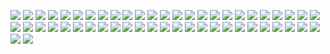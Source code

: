 [![](Dailektic.png)](https://github.com/ivop/rc-archive/raw/master/D/Dailektic.xex)
[![](DalekAttack!.png)](https://github.com/ivop/rc-archive/raw/master/D/DalekAttack!.xex)
[![](Daphna.png)](https://github.com/ivop/rc-archive/raw/master/D/Daphna.xex)
[![](DarkMatterAndroid.png)](https://github.com/ivop/rc-archive/raw/master/D/DarkMatterAndroid.xex)
[![](DarkMatterFive.png)](https://github.com/ivop/rc-archive/raw/master/D/DarkMatterFive.xex)
[![](DarkReflections.png)](https://github.com/ivop/rc-archive/raw/master/D/DarkReflections.xex)
[![](DarthRainbow.png)](https://github.com/ivop/rc-archive/raw/master/D/DarthRainbow.xex)
[![](Dassault_Mercure_100.png)](https://github.com/ivop/rc-archive/raw/master/D/Dassault_Mercure_100.xex)
[![](Dave2001b152.png)](https://github.com/ivop/rc-archive/raw/master/D/Dave2001b152.xex)
[![](DawnBreak.png)](https://github.com/ivop/rc-archive/raw/master/D/DawnBreak.xex)
[![](Dawnthorn1.png)](https://github.com/ivop/rc-archive/raw/master/D/Dawnthorn1.xex)
[![](Dawnthorn2.png)](https://github.com/ivop/rc-archive/raw/master/D/Dawnthorn2.xex)
[![](DayEarthStoodStill.png)](https://github.com/ivop/rc-archive/raw/master/D/DayEarthStoodStill.xex)
[![](DeciduousForest.png)](https://github.com/ivop/rc-archive/raw/master/D/DeciduousForest.xex)
[![](DeepDiver.png)](https://github.com/ivop/rc-archive/raw/master/D/DeepDiver.xex)
[![](Desert2.png)](https://github.com/ivop/rc-archive/raw/master/D/Desert2.xex)
[![](DesertIslandIdea.png)](https://github.com/ivop/rc-archive/raw/master/D/DesertIslandIdea.xex)
[![](DesertTower.png)](https://github.com/ivop/rc-archive/raw/master/D/DesertTower.xex)
[![](DieselPunkDestroyerbot.png)](https://github.com/ivop/rc-archive/raw/master/D/DieselPunkDestroyerbot.xex)
[![](DieselPunkDirigible.png)](https://github.com/ivop/rc-archive/raw/master/D/DieselPunkDirigible.xex)
[![](DieselPunkJetbike.png)](https://github.com/ivop/rc-archive/raw/master/D/DieselPunkJetbike.xex)
[![](DieselPunkLocomotive.png)](https://github.com/ivop/rc-archive/raw/master/D/DieselPunkLocomotive.xex)
[![](DieselPunkMech88-T.png)](https://github.com/ivop/rc-archive/raw/master/D/DieselPunkMech88-T.xex)
[![](DieselPunkMechtank.png)](https://github.com/ivop/rc-archive/raw/master/D/DieselPunkMechtank.xex)
[![](DieselPunkSingelTank.png)](https://github.com/ivop/rc-archive/raw/master/D/DieselPunkSingelTank.xex)
[![](DieselPunkTransporter.png)](https://github.com/ivop/rc-archive/raw/master/D/DieselPunkTransporter.xex)
[![](DieselPunkTricar.png)](https://github.com/ivop/rc-archive/raw/master/D/DieselPunkTricar.xex)
[![](DigitalHorizon.png)](https://github.com/ivop/rc-archive/raw/master/D/DigitalHorizon.xex)
[![](DigitalVisine.png)](https://github.com/ivop/rc-archive/raw/master/D/DigitalVisine.xex)
[![](Discovery1.png)](https://github.com/ivop/rc-archive/raw/master/D/Discovery1.xex)
[![](Disenchantment1smincomplete11_FIXED.png)](https://github.com/ivop/rc-archive/raw/master/D/Disenchantment1smincomplete11_FIXED.xex)
[![](Disenchantment1smincomplete6.png)](https://github.com/ivop/rc-archive/raw/master/D/Disenchantment1smincomplete6.xex)
[![](dkc1.png)](https://github.com/ivop/rc-archive/raw/master/D/dkc1.xex)
[![](dkc2.png)](https://github.com/ivop/rc-archive/raw/master/D/dkc2.xex)
[![](Dlair-04.png)](https://github.com/ivop/rc-archive/raw/master/D/Dlair-04.xex)
[![](dlaw.png)](https://github.com/ivop/rc-archive/raw/master/D/dlaw.xex)
[![](Doe&Buck.png)](https://github.com/ivop/rc-archive/raw/master/D/Doe&Buck.xex)
[![](Doe&Fawn.png)](https://github.com/ivop/rc-archive/raw/master/D/Doe&Fawn.xex)
[![](Doom1.png)](https://github.com/ivop/rc-archive/raw/master/D/Doom1.xex)
[![](DOTC_music.png)](https://github.com/ivop/rc-archive/raw/master/D/DOTC_music.xex)
[![](DragonFlyA.png)](https://github.com/ivop/rc-archive/raw/master/D/DragonFlyA.xex)
[![](DragonsFire.png)](https://github.com/ivop/rc-archive/raw/master/D/DragonsFire.xex)
[![](DragonSiege.png)](https://github.com/ivop/rc-archive/raw/master/D/DragonSiege.xex)
[![](DragonSlayer.png)](https://github.com/ivop/rc-archive/raw/master/D/DragonSlayer.xex)
[![](DragonSpell.png)](https://github.com/ivop/rc-archive/raw/master/D/DragonSpell.xex)
[![](dragon.png)](https://github.com/ivop/rc-archive/raw/master/D/dragon.xex)
[![](DREAMHOUSE.png)](https://github.com/ivop/rc-archive/raw/master/D/DREAMHOUSE.xex)
[![](DrinkGlas.png)](https://github.com/ivop/rc-archive/raw/master/D/DrinkGlas.xex)
[![](DrSmith-Robot2.png)](https://github.com/ivop/rc-archive/raw/master/D/DrSmith-Robot2.xex)
[![](DuckSeason.png)](https://github.com/ivop/rc-archive/raw/master/D/DuckSeason.xex)
[![](dwarfquick.png)](https://github.com/ivop/rc-archive/raw/master/D/dwarfquick.xex)
[![](DyingWorld.png)](https://github.com/ivop/rc-archive/raw/master/D/DyingWorld.xex)

